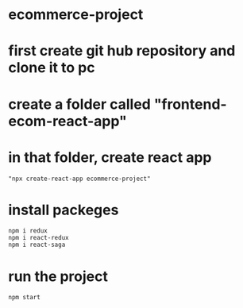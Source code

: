 # ecommerce-project

# first create git hub repository and clone it to pc

# create a folder called "frontend-ecom-react-app"

# in that folder, create react app

    "npx create-react-app ecommerce-project"

# install packeges

    npm i redux
    npm i react-redux
    npm i react-saga

# run the project

    npm start
